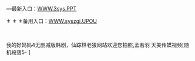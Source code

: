 <p>
	▫▫▫最新入口：<a href="http://www.baidu.com/link?url=6MA2SWnO3Raqke39an_0PUxosM6ZrUGzi1BN9tNnlPW&wd">WWW.3sys.PPT</a> 
	<p>
		⚜
⚜
⚜备用入口：<a href="http://www.baidu.com/link?url=6MA2SWnO3Raqke39an_0PUxosM6ZrUGzi1BN9tNnlPW&wd">WWW.syszgi.UPOU</a> 
	</p>
	<p>
		<br />
	</p>
	<p>
		我的好妈妈4无删减版韩剧，仙踪林老狼网站欢迎您拍照,孟若羽 天美传媒视频[随机段落5-
]
	</p>
